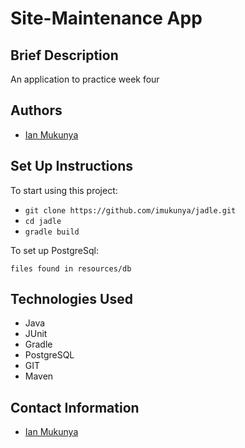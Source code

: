 # Site-Maintenance App

## Brief Description

An application to practice week four


## Authors

* [Ian Mukunya](https://github.com/imukunya)

## Set Up Instructions

To start using this project:

* `git clone https://github.com/imukunya/jadle.git`
* `cd jadle`
* `gradle build`

To set up PostgreSql:
````
files found in resources/db
````

## Technologies Used

* Java
* JUnit
* Gradle
* PostgreSQL
* GIT
* Maven

## Contact Information

* [Ian Mukunya](mailto:ianmukunya@gmail.com?subject=[GitHub]%20Private%20and%20Confidential)